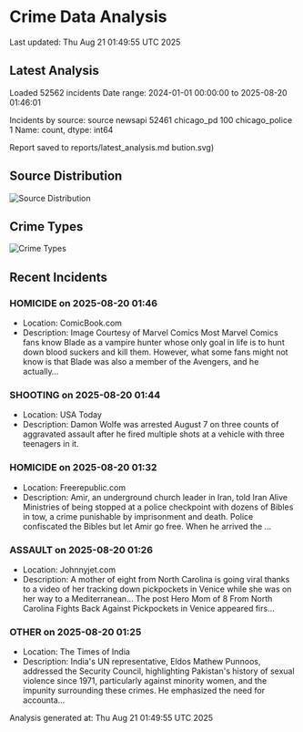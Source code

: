 # Crime Data Analysis
Last updated: Thu Aug 21 01:49:55 UTC 2025

## Latest Analysis

Loaded 52562 incidents
Date range: 2024-01-01 00:00:00 to 2025-08-20 01:46:01

Incidents by source:
source
newsapi           52461
chicago_pd          100
chicago_police        1
Name: count, dtype: int64

Report saved to reports/latest_analysis.md
bution.svg)

## Source Distribution
![Source Distribution](images/source_distribution.svg)

## Crime Types
![Crime Types](images/crime_types.svg)

## Recent Incidents

### HOMICIDE on 2025-08-20 01:46
- Location: ComicBook.com
- Description: Image Courtesy of Marvel Comics
Most Marvel Comics fans know Blade as a vampire hunter whose only goal in life is to hunt down blood suckers and kill them. However, what some fans might not know is that Blade was also a member of the Avengers, and he actually…


### SHOOTING on 2025-08-20 01:44
- Location: USA Today
- Description: Damon Wolfe was arrested August 7 on three counts of aggravated assault after he fired multiple shots at a vehicle with three teenagers in it.


### HOMICIDE on 2025-08-20 01:32
- Location: Freerepublic.com
- Description: Amir, an underground church leader in Iran, told Iran Alive Ministries of being stopped at a police checkpoint with dozens of Bibles in tow, a crime punishable by imprisonment and death. Police confiscated the Bibles but let Amir go free. When he arrived the …


### ASSAULT on 2025-08-20 01:26
- Location: Johnnyjet.com
- Description: A mother of eight from North Carolina is going viral thanks to a video of her tracking down pickpockets in Venice while she was on her way to a Mediterranean...
The post Hero Mom of 8 From North Carolina Fights Back Against Pickpockets in Venice appeared firs…


### OTHER on 2025-08-20 01:25
- Location: The Times of India
- Description: India's UN representative, Eldos Mathew Punnoos, addressed the Security Council, highlighting Pakistan's history of sexual violence since 1971, particularly against minority women, and the impunity surrounding these crimes. He emphasized the need for accounta…

Analysis generated at: Thu Aug 21 01:49:55 UTC 2025
